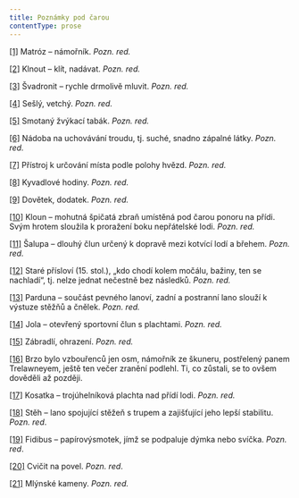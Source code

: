 ```yaml
---
title: Poznámky pod čarou
contentType: prose
---
```


<section>

[\[1\]](./resources/undefined) Matróz – námořník. _Pozn. red._

[\[2\]](./resources/undefined) Klnout – klít, nadávat. _Pozn. red._

[\[3\]](./resources/undefined) Švadronit – rychle drmolivě mluvit. _Pozn. red._

[\[4\]](./resources/undefined) Sešlý, vetchý. _Pozn. red._

[\[5\]](./resources/undefined) Smotaný žvýkací tabák. _Pozn. red._

[\[6\]](./resources/undefined) Nádoba na uchovávání troudu, tj. suché, snadno zápalné látky. _Pozn. red._

[\[7\]](./resources/undefined) Přístroj k určování místa podle polohy hvězd. _Pozn. red._

[\[8\]](./resources/undefined) Kyvadlové hodiny. _Pozn. red._

[\[9\]](./resources/undefined) Dovětek, dodatek. _Pozn. red._

[\[10\]](./resources/undefined) Kloun – mohutná špičatá zbraň umístěná pod čarou ponoru na přídi. Svým hrotem sloužila k proražení boku nepřátelské lodi. _Pozn. red._

[\[11\]](./resources/undefined) Šalupa – dlouhý člun určený k dopravě mezi kotvící lodí a břehem. _Pozn. red._

[\[12\]](./resources/undefined) Staré přísloví (15. stol.), „kdo chodí kolem močálu, bažiny, ten se nachladí“, tj. nelze jednat nečestně bez následků. _Pozn. red._

[\[13\]](./resources/undefined) Parduna – součást pevného lanoví, zadní a postranní lano slouží k výstuze stěžňů a čnělek. _Pozn. red._

[\[14\]](./resources/undefined) Jola – otevřený sportovní člun s plachtami. _Pozn. red._

[\[15\]](./resources/undefined) Zábradlí, ohrazení. _Pozn. red._

[\[16\]](./resources/undefined) Brzo bylo vzbouřenců jen osm, námořník ze škuneru, postřelený panem Trelawneyem, ještě ten večer zranění podlehl. Ti, co zůstali, se to ovšem dověděli až později.

[\[17\]](./resources/undefined) Kosatka – trojúhelníková plachta nad přídí lodi. _Pozn. red._

[\[18\]](./resources/undefined) Stěh – lano spojující stěžeň s trupem a zajišťující jeho lepší stabilitu. _Pozn. red_.

[\[19\]](./resources/undefined) Fidibus – papírovýsmotek, jímž se podpaluje dýmka nebo svíčka. _Pozn. red_.

[\[20\]](./resources/undefined) Cvičit na povel. _Pozn. red_.

[\[21\]](./resources/undefined) Mlýnské kameny. _Pozn. red._

</section>
